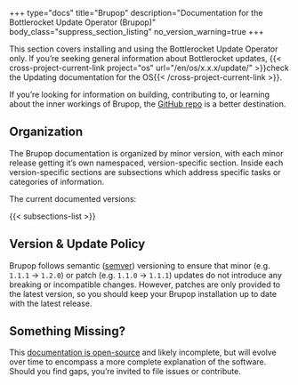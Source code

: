 +++
type="docs"
title="Brupop"
description="Documentation for the Bottlerocket Update Operator (Brupop)"
body_class="suppress_section_listing"
no_version_warning=true
+++


This section covers installing and using the Bottlerocket Update Operator only.
If you’re seeking general information about Bottlerocket updates, {{< cross-project-current-link project="os" url="/en/os/x.x.x/update/" >}}check the Updating documentation for the OS{{< /cross-project-current-link >}}.

If you’re looking for information on building, contributing to, or learning about the inner workings of Brupop, the [GitHub repo](https://github.com/bottlerocket-os/bottlerocket-update-operator) is a better destination.

## Organization

The Brupop documentation is organized by minor version, with each minor release getting it’s own namespaced, version-specific section.
Inside each version-specific sections are subsections which address specific tasks or categories of information.

The current documented versions:

{{< subsections-list >}}

## Version & Update Policy

Brupop follows semantic ([semver](https://semver.org/)) versioning to ensure that minor (e.g. `1.1.1` -> `1.2.0`) or patch (e.g. `1.1.0` -> `1.1.1`) updates do not introduce any breaking or incompatible changes.
However, patches are only provided to the latest version, so you should keep your Brupop installation up to date with the latest release.

## Something Missing?

This [documentation is open-source](https://github.com/bottlerocket-os/bottlerocket-project-website/tree/main/content/en/brupop) and likely incomplete, but will evolve over time to encompass a more complete explanation of the software.
Should you find gaps, you’re invited to file issues or contribute.
